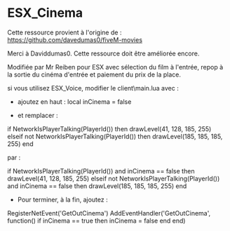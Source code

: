 # ESX_Cinema

Cette ressource provient à l'origine de :
https://github.com/davedumas0/fiveM-movies

Merci à Daviddumas0. Cette ressource doit être améliorée encore.

Modifiée par Mr Reiben pour ESX avec sélection du film à l'entrée, repop à la sortie du cinéma d'entrée et paiement du prix de la place.

si vous utilisez ESX_Voice, modifier le client\main.lua avec :
- ajoutez en haut :
local inCinema = false

- et remplacer :

 if NetworkIsPlayerTalking(PlayerId()) then
   drawLevel(41, 128, 185, 255)
 elseif not NetworkIsPlayerTalking(PlayerId()) then
   drawLevel(185, 185, 185, 255)
 end

par : 

if NetworkIsPlayerTalking(PlayerId()) and inCinema == false then
      drawLevel(41, 128, 185, 255)
    elseif not NetworkIsPlayerTalking(PlayerId()) and inCinema == false then
      drawLevel(185, 185, 185, 255)
    end
	
- Pour terminer, à la fin, ajoutez :

RegisterNetEvent('GetOutCinema')
AddEventHandler('GetOutCinema', function()
  if inCinema == true then
	inCinema = false
  end
end)
